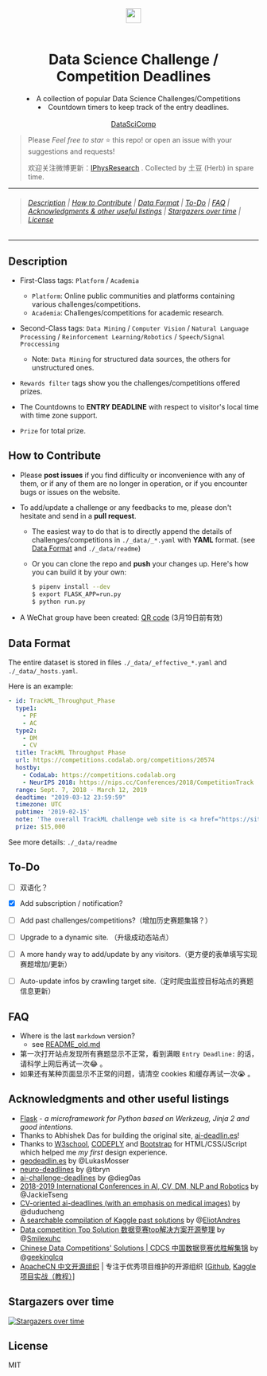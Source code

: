 <div align="center">
  <a href="./favicon.ico">
    <img width="30" heigth="30" src="./favicon.ico">
  </a>
  <br>
  <br>
    <h1>Data Science Challenge / Competition Deadlines </h1>
  <p>
      <li>A collection of popular Data Science Challenges/Competitions</li>
      <li>Countdown timers to keep track of the entry deadlines.</li>
    <br><a href="https://iphysresearch.github.io/DataSciComp/">DataSciComp</a>
  <p>
</div>


> Please *Feel free to star* ⭐ this repo! or open an issue with your suggestions and requests!
>
> 欢迎关注微博更新：[IPhysResearch](http://weibo.com/IPhysresearch) . Collected by 土豆 (Herb) in spare time.

---

> ###### [Description](#description) | [How to Contribute](#how-to-Contribute) | [Data Format](#data-format) | [To-Do](#to-do) | [FAQ](#faq) | [Acknowledgments & other useful listings](#acknowledgments-and-other-useful-listings) | [Stargazers over time](#stargazers-over-time) | [License](#license)

---

## Description

- First-Class tags: `Platform`  / `Academia`

  - `Platform`: Online public communities and platforms containing various challenges/competitions.
  - `Academia`: Challenges/competitions for academic research.

- Second-Class tags: `Data Mining` / `Computer Vision` / `Natural Language Processing` / `Reinforcement Learning/Robotics` / `Speech/Signal Proccessing`

  - Note: `Data Mining` for structured data sources, the others for unstructured ones.

- `Rewards filter` tags show you the challenges/competitions offered prizes. 
- The Countdowns to **ENTRY DEADLINE** with respect to visitor's local time with time zone support.
- `Prize` for total prize.



## How to Contribute

- Please **post issues** if you find difficulty or inconvenience with any of them, or if any of them are no longer in operation, or if you encounter bugs or issues on the website.

- To add/update a challenge or any feedbacks to me, please don't hesitate and send in a **pull request**.

  - The easiest way to do that is to directly append the details of challenges/competitions in `./_data/_*.yaml` with **YAML** format. (see [Data Format](#data-format) and  `./_data/readme`)

  - Or you can clone the repo and **push** your changes up. Here's how you can build it by your own:

    ```bash
    $ pipenv install --dev
    $ export FLASK_APP=run.py
    $ python run.py
    ```

- A WeChat group have been created: <a target='_blank' href="https://i.loli.net/2019/03/12/5c872b26705e8.png">QR code</a> (3月19日前有效)



## Data Format

The entire dataset is stored in files `./_data/_effective_*.yaml` and `./_data/_hosts.yaml`.

Here is an example:

```yaml
- id: TrackML_Throughput_Phase
  type1: 
    - PF
    - AC
  type2:
    - DM
    - CV
  title: TrackML Throughput Phase
  url: https://competitions.codalab.org/competitions/20574
  hostby:
    - CodaLab: https://competitions.codalab.org
    - NeurIPS 2018: https://nips.cc/Conferences/2018/CompetitionTrack
  range: Sept. 7, 2018 - March 12, 2019
  deadtime: "2019-03-12 23:59:59"
  timezone: UTC
  pubtime: '2019-02-15'
  note: 'The overall TrackML challenge web site is <a href="https://sites.google.com/site/trackmlparticle/">there</a>.'
  prize: $15,000
```

See more details: `./_data/readme`



## To-Do

- [ ] 双语化？
- [x] Add subscription / notification?
- [ ] Add past challenges/competitions?（增加历史赛题集锦？）
- [ ] Upgrade to a dynamic site. （升级成动态站点）
- [ ] A more handy way to add/update by any visitors.（更方便的表单填写实现赛题增加/更新）
- [ ] Auto-update infos by crawling target site.（定时爬虫监控目标站点的赛题信息更新）



## FAQ

- Where is the last `markdown` version?
  - see [README_old.md](https://github.com/iphysresearch/DataSciComp/blob/master/README_old.md)
- 第一次打开站点发现所有赛题显示不正常，看到满眼 `Entry Deadline:` 的话，请科学上网后再试一次:joy: ​。
- 如果还有某种页面显示不正常的问题，请清空 cookies 和缓存再试一次:sob: 。



## Acknowledgments and other useful listings

- [Flask](http://flask.pocoo.org) - *a microframework for Python based on Werkzeug, Jinja 2 and good intentions.*
- Thanks to Abhishek Das for building the original site, [ai-deadlin.es](http://aideadlin.es)!
- Thanks to [W3school](http://www.w3school.com.cn), [CODEPLY](https://www.codeply.com) and [Bootstrap](https://bootstrapdocs.com/v3.3.6/docs/css/) for HTML/CSS/JScript which helped me *my first* design experience.
- [geodeadlin.es](http://geodeadlin.es/) by @LukasMosser
- [neuro-deadlines](https://github.com/tbryn/neuro-deadlines) by @tbryn
- [ai-challenge-deadlines](https://github.com/dieg0as/ai-challenge-deadlines) by @dieg0as
- [2018-2019 International Conferences in AI, CV, DM, NLP and Robotics](https://jackietseng.github.io/conference_call_for_paper/2018-2019-conferences-with-ccf.html) by @JackieTseng
- [CV-oriented ai-deadlines (with an emphasis on medical images)](https://creedai.github.io/ai-deadlines/) by @duducheng
- [A searchable compilation of Kaggle past solutions](http://ndres.me/kaggle-past-solutions/) by @[EliotAndres](https://github.com/EliotAndres)
- [Data competition Top Solution 数据竞赛top解决方案开源整理](https://github.com/Smilexuhc/Data-Competition-TopSolution) by @[Smilexuhc](https://github.com/Smilexuhc)
- [Chinese Data Competitions' Solutions | CDCS 中国数据竞赛优胜解集锦](https://github.com/geekinglcq/CDCS) by @[geekinglcq](https://github.com/geekinglcq)
- [ApacheCN 中文开源组织](http://www.apachecn.org) | 专注于优秀项目维护的开源组织 [[Github](https://github.com/apachecn), [Kaggle 项目实战（教程）](https://github.com/apachecn/kaggle)]



## Stargazers over time

[![Stargazers over time](https://starcharts.herokuapp.com/iphysresearch/DataSciComp.svg)](https://starcharts.herokuapp.com/iphyresearch/DataSciComp)



## License

MIT

